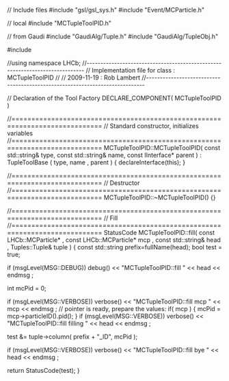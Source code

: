 // Include files
#include "gsl/gsl_sys.h"
#include "Event/MCParticle.h"

// local
#include "MCTupleToolPID.h"

// from Gaudi
#include "GaudiAlg/Tuple.h"
#include "GaudiAlg/TupleObj.h"

#include <string>

//using namespace LHCb;
//-----------------------------------------------------------------------------
// Implementation file for class : MCTupleToolPID
//
// 2009-11-19 : Rob Lambert
//-----------------------------------------------------------------------------

// Declaration of the Tool Factory
DECLARE_COMPONENT( MCTupleToolPID )

//=============================================================================
// Standard constructor, initializes variables
//=============================================================================
MCTupleToolPID::MCTupleToolPID( const std::string& type,
                                const std::string& name,
                                const IInterface* parent )
  : TupleToolBase ( type, name , parent )
{
  declareInterface<IMCParticleTupleTool>(this);
}

//=============================================================================
// Destructor
//=============================================================================
MCTupleToolPID::~MCTupleToolPID() {}

//=============================================================================
// Fill
//=============================================================================
StatusCode MCTupleToolPID::fill( const LHCb::MCParticle*
                                 , const LHCb::MCParticle* mcp
                                 , const std::string& head
                                 , Tuples::Tuple& tuple )
{
  const std::string prefix=fullName(head);
  bool test = true;

  if (msgLevel(MSG::DEBUG)) debug() << "MCTupleToolPID::fill " << head << endmsg ;

  int mcPid = 0;

  if (msgLevel(MSG::VERBOSE)) verbose() << "MCTupleToolPID::fill mcp " << mcp << endmsg ;
  // pointer is ready, prepare the values:
  if( mcp )
  {
    mcPid = mcp->particleID().pid();
  }
  if (msgLevel(MSG::VERBOSE)) verbose() << "MCTupleToolPID::fill filling " << head << endmsg ;

  test &= tuple->column( prefix + "_ID", mcPid );

  if (msgLevel(MSG::VERBOSE)) verbose() << "MCTupleToolPID::fill bye " << head << endmsg ;

  return StatusCode(test);
}
